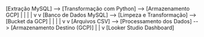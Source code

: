 [Extração MySQL] --> [Transformação com Python] --> [Armazenamento GCP]
    |                                               |
    |                                               |
    v                                               v
[Banco de Dados MySQL] --> [Limpeza e Transformação] --> [Bucket da GCP]
    |                                               |
    |                                               |
    v                                               v
[Arquivos CSV] --> [Processamento dos Dados] --> [Armazenamento Destino (GCP)]
                                                        |
                                                        |
                                                        v
                                           [Looker Studio Dashboard]
